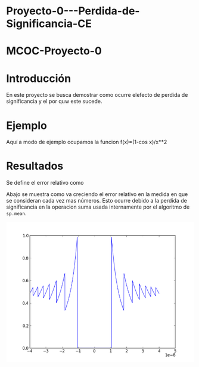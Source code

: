 # Proyecto-0---Perdida-de-Significancia-CE
# MCOC-Proyecto-0


Introducción
==============

En este proyecto se busca demostrar como ocurre elefecto de perdida de significancia y el por quw este sucede. 


Ejemplo
==============


Aquí a modo de ejemplo ocupamos la funcion f(x)=(1-cos x)/x**2   



Resultados
==============

Se define el error relativo como 



Abajo se muestra como va creciendo el error relativo en la medida en que se consideran cada vez mas números. Esto ocurre debido a la perdida de significancia en la operacion suma usada internamente por el algoritmo de `sp.mean`. 

![Results](loss-of--significance.png)


